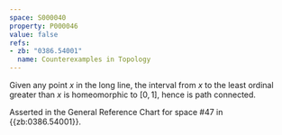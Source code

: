 ```yaml
---
space: S000040
property: P000046
value: false
refs:
- zb: "0386.54001"
  name: Counterexamples in Topology
---
```


Given any point $x$ in the long line, the interval from $x$ to the least ordinal greater than $x$ is homeomorphic to $[0,1]$, hence is path connected.

Asserted in the General Reference Chart for space #47 in
{{zb:0386.54001}}.
